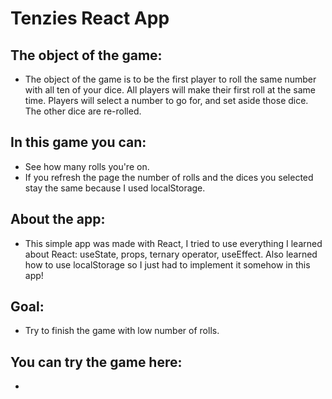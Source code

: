 # Tenzies React App

## The object of the game:

- The object of the game is to be the first player to roll the same number with all ten of your dice. All players will make their first roll at the same time. Players will select a number to go for, and set aside those dice. The other dice are re-rolled.

## In this game you can:

- See how many rolls you're on.
- If you refresh the page the number of rolls and the dices you selected stay the same because I used localStorage.

## About the app:

- This simple app was made with React, I tried to use everything I learned about React: useState, props, ternary operator, useEffect. Also learned how to use localStorage so I just had to implement it somehow in this app!


## Goal:

- Try to finish the game with low number of rolls.

## You can try the game here:

- 